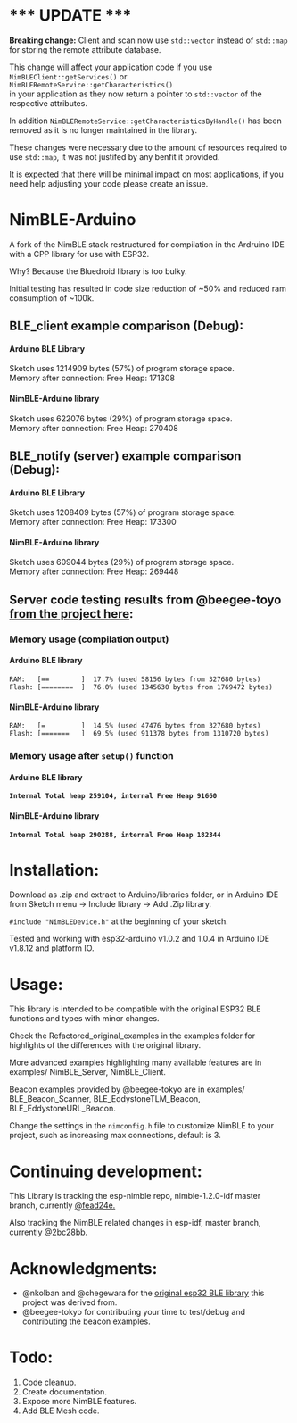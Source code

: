 # *** UPDATE ***
**Breaking change:** Client and scan now use `std::vector` instead of `std::map` for storing the remote attribute database.   
   
This change will affect your application code if you use `NimBLEClient::getServices()` or `NimBLERemoteService::getCharacteristics()`   
in your application as they now return a pointer to `std::vector` of the respective attributes.   

In addition `NimBLERemoteService::getCharacteristicsByHandle()` has been removed as it is no longer maintained in the library.

These changes were necessary due to the amount of resources required to use `std::map`, it was not justifed by any benfit it provided.   
   
It is expected that there will be minimal impact on most applications, if you need help adjusting your code please create an issue.   

# NimBLE-Arduino
A fork of the NimBLE stack restructured for compilation in the Ardruino IDE with a CPP library for use with ESP32.

Why? Because the Bluedroid library is too bulky. 

Initial testing has resulted in code size reduction of ~50% and reduced ram consumption of ~100k.

## BLE_client example comparison (Debug):
#### Arduino BLE Library   
Sketch uses 1214909 bytes (57%) of program storage space.   
Memory after connection: Free Heap: 171308   

#### NimBLE-Arduino library
Sketch uses 622076 bytes (29%) of program storage space.   
Memory after connection: Free Heap: 270408   
  
## BLE_notify (server) example comparison (Debug):   
#### Arduino BLE Library
Sketch uses 1208409 bytes (57%) of program storage space.   
Memory after connection: Free Heap: 173300   

#### NimBLE-Arduino library   
Sketch uses 609044 bytes (29%) of program storage space.   
Memory after connection: Free Heap: 269448  
   
   
## Server code testing results from @beegee-toyo [from the project here](https://github.com/beegee-tokyo/ESP32WiFiBLE-NimBLE):
   
### Memory usage (compilation output)
#### Arduino BLE library
```log
RAM:   [==        ]  17.7% (used 58156 bytes from 327680 bytes)    
Flash: [========  ]  76.0% (used 1345630 bytes from 1769472 bytes)    
```
#### NimBLE-Arduino library
```log
RAM:   [=         ]  14.5% (used 47476 bytes from 327680 bytes)    
Flash: [=======   ]  69.5% (used 911378 bytes from 1310720 bytes)    
```
### Memory usage after **`setup()`** function
#### Arduino BLE library
**`Internal Total heap 259104, internal Free Heap 91660`**    
#### NimBLE-Arduino library
**`Internal Total heap 290288, internal Free Heap 182344`**   

# Installation:

Download as .zip and extract to Arduino/libraries folder, or in Arduino IDE from Sketch menu -> Include library -> Add .Zip library.

`#include "NimBLEDevice.h"` at the beginning of your sketch.

Tested and working with esp32-arduino v1.0.2 and 1.0.4 in Arduino IDE v1.8.12 and platform IO.


# Usage: 

This library is intended to be compatible with the original ESP32 BLE functions and types with minor changes.

Check the Refactored_original_examples in the examples folder for highlights of the differences with the original library.

More advanced examples highlighting many available features are in examples/ NimBLE_Server, NimBLE_Client.

Beacon examples provided by @beegee-tokyo are in examples/ BLE_Beacon_Scanner, BLE_EddystoneTLM_Beacon, BLE_EddystoneURL_Beacon.   

Change the settings in the `nimconfig.h` file to customize NimBLE to your project, such as increasing max connections, default is 3.


# Continuing development:

This Library is tracking the esp-nimble repo, nimble-1.2.0-idf master branch, currently [@fead24e.](https://github.com/espressif/esp-nimble)

Also tracking the NimBLE related changes in esp-idf, master branch, currently [@2bc28bb.](https://github.com/espressif/esp-idf/tree/master/components/bt/host/nimble)

# Acknowledgments:

* @nkolban and @chegewara for the [original esp32 BLE library](https://github.com/nkolban/esp32-snippets) this project was derived from.
* @beegee-tokyo for contributing your time to test/debug and contributing the beacon examples.


# Todo:

1. Code cleanup.
2. Create documentation.
3. Expose more NimBLE features.
4. Add BLE Mesh code.

